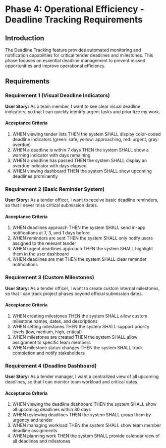 # Phase 4: Operational Efficiency - Deadline Tracking Requirements

## Introduction

The Deadline Tracking feature provides automated monitoring and notification capabilities for critical tender deadlines and milestones. This phase focuses on essential deadline management to prevent missed opportunities and improve operational efficiency.

## Requirements

### Requirement 1 (Visual Deadline Indicators)

**User Story:** As a team member, I want to see clear visual deadline indicators, so that I can quickly identify urgent tasks and prioritize my work.

#### Acceptance Criteria

1. WHEN viewing tender lists THEN the system SHALL display color-coded deadline indicators (green: safe, yellow: approaching, red: urgent, gray: overdue)
2. WHEN a deadline is within 7 days THEN the system SHALL show a warning indicator with days remaining
3. WHEN a deadline has passed THEN the system SHALL display an overdue indicator with days elapsed
4. WHEN viewing dashboard THEN the system SHALL show upcoming deadlines prominently

### Requirement 2 (Basic Reminder System)

**User Story:** As a tender officer, I want to receive basic deadline reminders, so that I never miss critical submission dates.

#### Acceptance Criteria

1. WHEN deadlines approach THEN the system SHALL send in-app notifications at 7, 3, and 1 days before
2. WHEN reminders are sent THEN the system SHALL only notify users assigned to the relevant tender
3. WHEN urgent deadlines approach THEN the system SHALL highlight them in the user dashboard
4. WHEN deadlines are met THEN the system SHALL clear reminder notifications

### Requirement 3 (Custom Milestones)

**User Story:** As a tender officer, I want to create custom internal milestones, so that I can track project phases beyond official submission dates.

#### Acceptance Criteria

1. WHEN creating milestones THEN the system SHALL allow custom milestone names, dates, and descriptions
2. WHEN setting milestones THEN the system SHALL support priority levels (low, medium, high, critical)
3. WHEN milestones are created THEN the system SHALL allow assignment to specific team members
4. WHEN milestone status changes THEN the system SHALL track completion and notify stakeholders

### Requirement 4 (Deadline Dashboard)

**User Story:** As a tender manager, I want a centralized view of all upcoming deadlines, so that I can monitor team workload and critical dates.

#### Acceptance Criteria

1. WHEN viewing the deadline dashboard THEN the system SHALL show all upcoming deadlines within 30 days
2. WHEN reviewing deadlines THEN the system SHALL group them by urgency and tender
3. WHEN managing workload THEN the system SHALL show team member deadline assignments
4. WHEN planning work THEN the system SHALL provide calendar view of all deadlines and milestones
